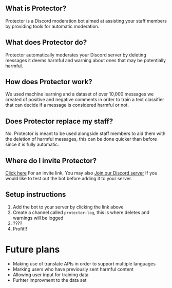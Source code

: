 ## What is Protector?
Protector is a Discord moderation bot aimed at assisting your staff members by providing tools for automatic moderation.

## What does Protector do?
Protector automatically moderates your Discord server by deleting messages it deems harmful and warning about ones that may be potentially harmful.

## How does Protector work?
We used machine learning and a dataset of over 10,000 messages we created of positive and negative comments in order to train a text classifier that can decide if a message is considered harmful or not.

## Does Protector replace my staff?
No. Protector is meant to be used alongside staff members to aid them with the deletion of harmful messages, this can be done quicker than before since it is fully automatic.

## Where do I invite Protector?
[Click here](https://discordapp.com/api/oauth2/authorize?client_id=594143397435015181&permissions=8192&scope=bot) For an invite link, You may also [Join our Discord server](https://discord.gg/atSfd7P) If you would like to test out the bot before adding it to your server.

## Setup instructions
1. Add the bot to your server by clicking the link above
2. Create a channel called `protector-log`, this is where deletes and warnings will be logged
3. ????
4. Profit!!

# Future plans
- Making use of translate APIs in order to support multiple languages
- Marking users who have previously sent harmful content
- Allowing user input for training data
- Furhter improvment to the data set
